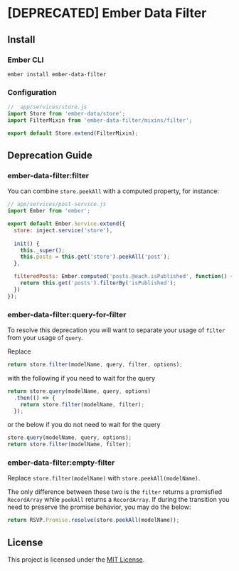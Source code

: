 # [DEPRECATED] Ember Data Filter

## Install

### Ember CLI

`ember install ember-data-filter`

### Configuration

```js
//  app/services/store.js
import Store from 'ember-data/store';
import FilterMixin from 'ember-data-filter/mixins/filter';

export default Store.extend(FilterMixin);
```

## Deprecation Guide

### ember-data-filter:filter

You can combine `store.peekAll` with a computed property, for instance:

```js
// app/services/post-service.js
import Ember from 'ember';

export default Ember.Service.extend({
  store: inject.service('store'),
  
  init() {
    this._super();
    this.posts = this.get('store').peekAll('post');
  },

  filteredPosts: Ember.computed('posts.@each.isPublished', function() {
    return this.get('posts').filterBy('isPublished');
  })
});
```

### ember-data-filter:query-for-filter

To resolve this deprecation you will want to separate your usage
of `filter` from your usage of `query`.

Replace

```js
return store.filter(modelName, query, filter, options);
```

with the following if you need to wait for the query

```js
return store.query(modelName, query, options)
  .then(() => {
    return store.filter(modelName, filter);
  });
```

or the below if you do not need to wait for the query

```js
store.query(modelName, query, options);
return store.filter(modelName, filter);
```

### ember-data-filter:empty-filter

Replace `store.filter(modelName)` with `store.peekAll(modelName)`.

The only difference between these two is the `filter` returns a promisfied `RecordArray`
while `peekAll` returns a `RecordArray`. If during the transition you need to
preserve the promise behavior, you may do the below:

```js
return RSVP.Promise.resolve(store.peekAll(modelName));
```

License
------------------------------------------------------------------------------

This project is licensed under the [MIT License](LICENSE.md).
